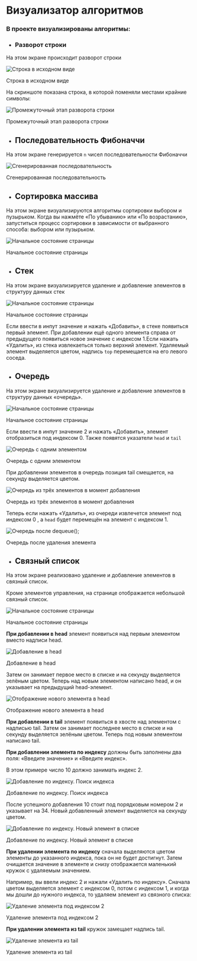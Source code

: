 # Визуализатор алгоритмов

### В проекте визуализированы алгоритмы: 


- ### Разворот строки

На этом экране происходит разворот строки

![Строка в исходном виде](README_static/Untitled%201.png)

Строка в исходном виде

На скриншоте показана строка, в которой поменяли местами крайние символы:

![Промежуточный этап разворота строки](README_static/Untitled%202.png)

Промежуточный этап разворота строки

- ## Последовательность Фибоначчи

На этом экране  генерируется `n` чисел последовательности Фибоначчи

![Сгенерированная последовательность](README_static/Untitled%204.png)

Сгенерированная последовательность

- ## Сортировка массива

На этом экране  визуализируются алгоритмы сортировки выбором и пузырьком.
Когда вы нажмёте «По убыванию» или «По возрастанию», запуститься процесс сортировки в зависимости от выбранного способа: выбором или пузырьком.

![Начальное состояние страницы](README_static/Untitled%205.png)

Начальное состояние страницы

- ## Стек

На этом экране визуализируется удаление и добавление элементов в структуру данных стек

![Начальное состояние страницы](README_static/Untitled%206.png)

Начальное состояние страницы

Если ввести в инпут значение и нажать «Добавить», в стеке  появиться первый элемент. При добавлении ещё одного элемента справа от предыдущего появиться новое значение с индексом 1.Если нажать «Удалить», из стека  извлекаеться только верхний элемент. Удаляемый элемент выделяется цветом, надпись `top` перемещается на его левого соседа. 

- ## Очередь

На этом экране  визуализируется удаление и добавление элементов в структуру данных «очередь».

![Начальное состояние страницы](README_static/Untitled%207.png)

Начальное состояние страницы

Если ввести в инпут значение 2 и нажать «Добавить», элемент  отобразиться под индексом 0. Также появятся  указатели `head` и `tail`

![Очередь с одним элементом](README_static/Untitled%208.png)

Очередь с одним элементом

При добавлении элементов в очередь позиция tail  смещается, на  секунду выделяется цветом.

![Очередь из трёх элементов в момент добавления](README_static/Untitled%209.png)

Очередь из трёх элементов в момент добавления

Теперь если нажать «Удалить», из очереди  извлечется элемент под индексом 0 , a `head` будет перемещён на элемент с индексом 1.

![Очередь после `dequeue();`](README_static/Untitled%2010.png)

Очередь после удаления элемента

- ## Связный список

На этом экране реализовано удаление и добавление элементов в связный список. 

Кроме элементов управления, на странице  отображается небольшой связный список.

![Начальное состояние страницы](README_static/Untitled%2011.png)

Начальное состояние страницы

**При добавлении в head** элемент появиться над первым элементом вместо надписи head.

![Добавление в head](README_static/Untitled%2012.png)

Добавление в head

Затем он занимает первое место в списке и на секунду выделяется зелёным цветом. Теперь над новым элементом написано head, и он указывает на предыдущий head-элемент.

![Отображение нового элемента в head](README_static/Untitled%2013.png)

Отображение нового элемента в head

**При добавлении в tail** элемент  появиться в хвосте над элементом с надписью tail. Затем он занимает последнее место в списке и на секунду выделяется зелёным цветом. Теперь под новым элементом написано tail.

**При добавлении элемента по индексу** должны быть заполнены два поля: «Введите значение» и «Введите индекс».

В этом примере число 10 должно занимать индекс 2.

![Добавление по индексу. Поиск индекса](README_static/Untitled%2014.png)

Добавление по индексу. Поиск индекса

После успешного добавления 10 стоит под порядковым номером 2 и указывает на 34. Новый добавленный элемент выделяется на секунду цветом.

![Добавление по индексу. Новый элемент в списке](README_static/Untitled%2015.png)

Добавление по индексу. Новый элемент в списке

**При удалении элемента по индексу** сначала выделяются цветом элементы до указанного индекса, пока он не будет достигнут. Затем очищается значение в элементе и снизу отображается маленький кружок с удаляемым значением.

Например, вы ввели индекс 2 и нажали «Удалить по индексу». Сначала цветом выделяется элемент с индексом 0, потом с индексом 1, и когда мы дошли до нужного индекса, то удаляем элемент из связного списка:

![Удаление элемента под индексом 2](README_static/Untitled%2016.png)

Удаление элемента под индексом 2

**При удалении элемента из tail** кружок замещает надпись tail.

![Удаление элемента из tail](README_static/Untitled%2017.png)

Удаление элемента из tail